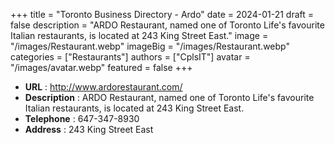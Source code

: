 +++
title = "Toronto Business Directory - Ardo"
date = 2024-01-21
draft = false
description = "ARDO Restaurant, named one of Toronto Life's favourite Italian restaurants, is located at 243 King Street East."
image = "/images/Restaurant.webp"
imageBig = "/images/Restaurant.webp"
categories = ["Restaurants"]
authors = ["CplsIT"]
avatar = "/images/avatar.webp"
featured = false
+++


* **URL** :  http://www.ardorestaurant.com/
* **Description** : ARDO Restaurant, named one of Toronto Life's favourite Italian restaurants, 
is located at 243 King Street East.
* **Telephone** : 647-347-8930
* **Address** : 243 King Street East